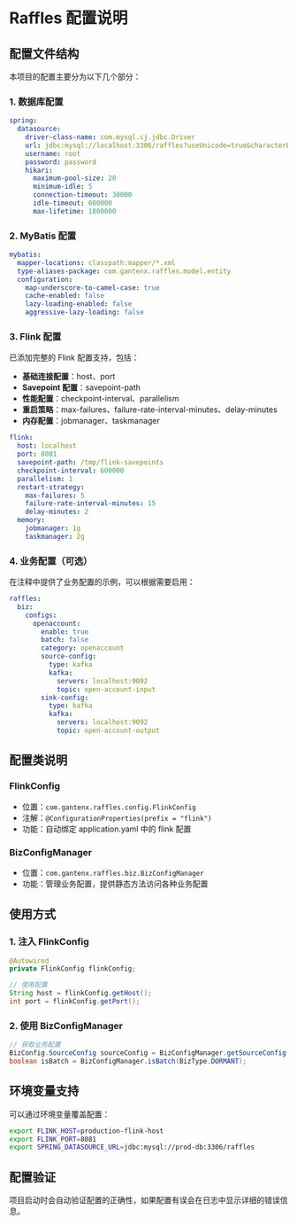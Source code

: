 # Raffles 配置说明

## 配置文件结构

本项目的配置主要分为以下几个部分：

### 1. 数据库配置
```yaml
spring:
  datasource:
    driver-class-name: com.mysql.cj.jdbc.Driver
    url: jdbc:mysql://localhost:3306/raffles?useUnicode=true&characterEncoding=UTF-8&serverTimezone=Asia/Shanghai&useSSL=false
    username: root
    password: password
    hikari:
      maximum-pool-size: 20
      minimum-idle: 5
      connection-timeout: 30000
      idle-timeout: 600000
      max-lifetime: 1800000
```

### 2. MyBatis 配置
```yaml
mybatis:
  mapper-locations: classpath:mapper/*.xml
  type-aliases-package: com.gantenx.raffles.model.entity
  configuration:
    map-underscore-to-camel-case: true
    cache-enabled: false
    lazy-loading-enabled: false
    aggressive-lazy-loading: false
```

### 3. Flink 配置

已添加完整的 Flink 配置支持，包括：

- **基础连接配置**：host、port
- **Savepoint 配置**：savepoint-path
- **性能配置**：checkpoint-interval、parallelism
- **重启策略**：max-failures、failure-rate-interval-minutes、delay-minutes
- **内存配置**：jobmanager、taskmanager

```yaml
flink:
  host: localhost
  port: 8081
  savepoint-path: /tmp/flink-savepoints
  checkpoint-interval: 600000
  parallelism: 1
  restart-strategy:
    max-failures: 5
    failure-rate-interval-minutes: 15
    delay-minutes: 2
  memory:
    jobmanager: 1g
    taskmanager: 2g
```

### 4. 业务配置（可选）

在注释中提供了业务配置的示例，可以根据需要启用：

```yaml
raffles:
  biz:
    configs:
      openaccount:
        enable: true
        batch: false
        category: openaccount
        source-config:
          type: kafka
          kafka:
            servers: localhost:9092
            topic: open-account-input
        sink-config:
          type: kafka
          kafka:
            servers: localhost:9092
            topic: open-account-output
```

## 配置类说明

### FlinkConfig
- 位置：`com.gantenx.raffles.config.FlinkConfig`
- 注解：`@ConfigurationProperties(prefix = "flink")`
- 功能：自动绑定 application.yaml 中的 flink 配置

### BizConfigManager
- 位置：`com.gantenx.raffles.biz.BizConfigManager`
- 功能：管理业务配置，提供静态方法访问各种业务配置

## 使用方式

### 1. 注入 FlinkConfig
```java
@Autowired
private FlinkConfig flinkConfig;

// 使用配置
String host = flinkConfig.getHost();
int port = flinkConfig.getPort();
```

### 2. 使用 BizConfigManager
```java
// 获取业务配置
BizConfig.SourceConfig sourceConfig = BizConfigManager.getSourceConfig(BizType.OPEN_ACCOUNT);
boolean isBatch = BizConfigManager.isBatch(BizType.DORMANT);
```

## 环境变量支持

可以通过环境变量覆盖配置：

```bash
export FLINK_HOST=production-flink-host
export FLINK_PORT=8081
export SPRING_DATASOURCE_URL=jdbc:mysql://prod-db:3306/raffles
```

## 配置验证

项目启动时会自动验证配置的正确性，如果配置有误会在日志中显示详细的错误信息。